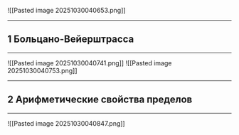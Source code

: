![[Pasted image 20251030040653.png]]

---
1 Больцано-Вейерштрасса
---
---
![[Pasted image 20251030040741.png]]
![[Pasted image 20251030040753.png]]

---
2 Арифметические свойства пределов
---
---
![[Pasted image 20251030040847.png]]